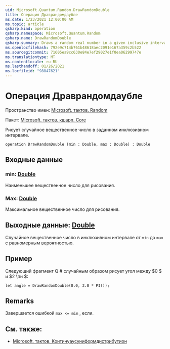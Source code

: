 ```yaml
---
uid: Microsoft.Quantum.Random.DrawRandomDouble
title: Операция Драврандомдаубле
ms.date: 1/23/2021 12:00:00 AM
ms.topic: article
qsharp.kind: operation
qsharp.namespace: Microsoft.Quantum.Random
qsharp.name: DrawRandomDouble
qsharp.summary: Draws a random real number in a given inclusive interval.
ms.openlocfilehash: 792e9c714b761b48618aec2091e167a359c2b522
ms.sourcegitcommit: 71605ea9cc630e84e7ef29027e1f0ea06299747e
ms.translationtype: MT
ms.contentlocale: ru-RU
ms.lasthandoff: 01/26/2021
ms.locfileid: "98847621"
---
```

# <a name="drawrandomdouble-operation"></a>Операция Драврандомдаубле

Пространство имен: [Microsoft. тактов. Random](xref:Microsoft.Quantum.Random)

Пакет: [Microsoft. тактов. кшарп. Core](https://nuget.org/packages/Microsoft.Quantum.QSharp.Core)


Рисует случайное вещественное число в заданном инклюзивном интервале.

```qsharp
operation DrawRandomDouble (min : Double, max : Double) : Double
```


## <a name="input"></a>Входные данные

### <a name="min--double"></a>min: [Double](xref:microsoft.quantum.lang-ref.double)

Наименьшее вещественное число для рисования.


### <a name="max--double"></a>Max: [Double](xref:microsoft.quantum.lang-ref.double)

Максимальное вещественное число для рисования.



## <a name="output--double"></a>Выходные данные: [Double](xref:microsoft.quantum.lang-ref.double)

Случайное вещественное число в инклюзивном интервале от `min` до `max` с равномерным вероятностью.

## <a name="example"></a>Пример

Следующий фрагмент Q # случайным образом рисует угол между $0 $ и $2 \пи $:

```qsharp
let angle = DrawRandomDouble(0.0, 2.0 * PI());
```

## <a name="remarks"></a>Remarks

Завершается ошибкой `max <= min` , если.

## <a name="see-also"></a>См. также:

- [Microsoft. тактов. Континуаусуниформдистрибутион](xref:Microsoft.Quantum.ContinuousUniformDistribution)